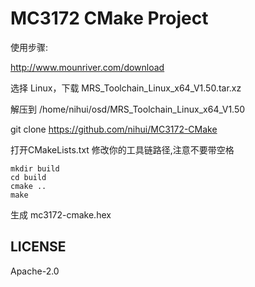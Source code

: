 # MC3172 CMake Project

使用步骤:

http://www.mounriver.com/download

选择 Linux，下载 MRS_Toolchain_Linux_x64_V1.50.tar.xz

解压到 /home/nihui/osd/MRS_Toolchain_Linux_x64_V1.50

git clone https://github.com/nihui/MC3172-CMake

打开CMakeLists.txt 修改你的工具链路径,注意不要带空格
```
mkdir build
cd build
cmake ..
make
```
生成 mc3172-cmake.hex

## LICENSE
Apache-2.0
